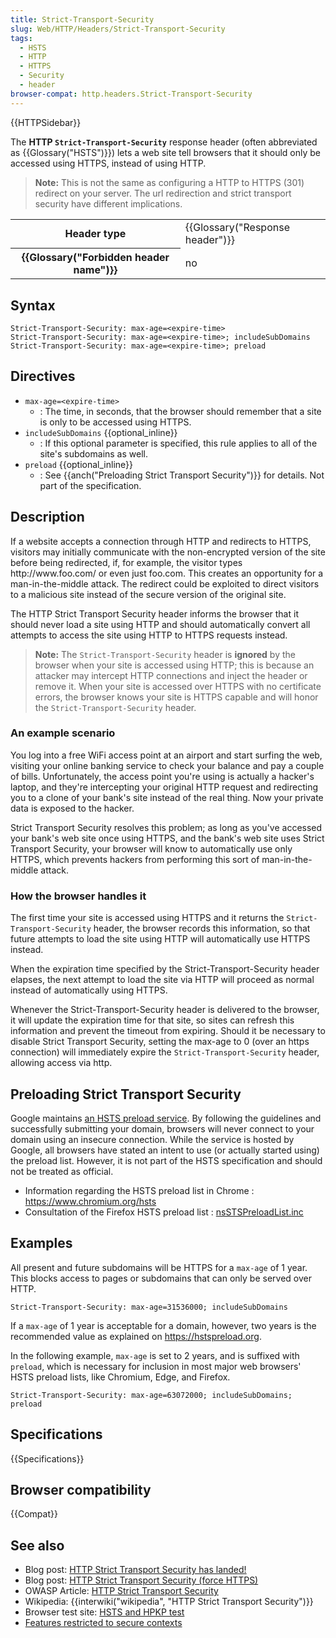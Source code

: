 ```yaml
---
title: Strict-Transport-Security
slug: Web/HTTP/Headers/Strict-Transport-Security
tags:
  - HSTS
  - HTTP
  - HTTPS
  - Security
  - header
browser-compat: http.headers.Strict-Transport-Security
---
```

{{HTTPSidebar}}

The **HTTP `Strict-Transport-Security`** response header (often
abbreviated as {{Glossary("HSTS")}}) lets a web site tell browsers that it should only
be accessed using HTTPS, instead of using HTTP.

> **Note:** This is not the same as configuring a HTTP to HTTPS (301) redirect on your server. The url redirection and strict transport security have different implications.
> 

<table class="properties">
  <tbody>
    <tr>
      <th scope="row">Header type</th>
      <td>{{Glossary("Response header")}}</td>
    </tr>
    <tr>
      <th scope="row">{{Glossary("Forbidden header name")}}</th>
      <td>no</td>
    </tr>
  </tbody>
</table>

## Syntax

```
Strict-Transport-Security: max-age=<expire-time>
Strict-Transport-Security: max-age=<expire-time>; includeSubDomains
Strict-Transport-Security: max-age=<expire-time>; preload
```

## Directives

- `max-age=<expire-time>`
  - : The time, in seconds, that the browser should remember that a site is only to be
    accessed using HTTPS.
- `includeSubDomains` {{optional_inline}}
  - : If this optional parameter is specified, this rule applies to all of the site's
    subdomains as well.
- `preload` {{optional_inline}}
  - : See {{anch("Preloading Strict Transport Security")}} for details. Not part of the
    specification.

## Description

If a website accepts a connection through HTTP and redirects to HTTPS, visitors may
initially communicate with the non-encrypted version of the site before being
redirected, if, for example, the visitor types http\://www\.foo.com/ or even just foo.com.
This creates an opportunity for a man-in-the-middle attack. The redirect could be
exploited to direct visitors to a malicious site instead of the secure version of the
original site.

The HTTP Strict Transport Security header informs the browser that it should never load
a site using HTTP and should automatically convert all attempts to access the site using
HTTP to HTTPS requests instead.

> **Note:** The `Strict-Transport-Security` header
> is **ignored** by the browser when your site is accessed using HTTP; this
> is because an attacker may intercept HTTP connections and inject the header or remove
> it. When your site is accessed over HTTPS with no certificate errors, the browser knows
> your site is HTTPS capable and will honor the `Strict-Transport-Security`
> header.

### An example scenario

You log into a free WiFi access point at an airport and start surfing the web, visiting
your online banking service to check your balance and pay a couple of bills.
Unfortunately, the access point you're using is actually a hacker's laptop, and they're
intercepting your original HTTP request and redirecting you to a clone of your bank's
site instead of the real thing. Now your private data is exposed to the hacker.

Strict Transport Security resolves this problem; as long as you've accessed your bank's
web site once using HTTPS, and the bank's web site uses Strict Transport Security, your
browser will know to automatically use only HTTPS, which prevents hackers from
performing this sort of man-in-the-middle attack.

### How the browser handles it

The first time your site is accessed using HTTPS and it returns the
`Strict-Transport-Security` header, the browser records this information, so
that future attempts to load the site using HTTP will automatically use HTTPS instead.

When the expiration time specified by the Strict-Transport-Security header elapses, the
next attempt to load the site via HTTP will proceed as normal instead of automatically
using HTTPS.

Whenever the Strict-Transport-Security header is delivered to the browser, it will
update the expiration time for that site, so sites can refresh this information and
prevent the timeout from expiring. Should it be necessary to disable Strict Transport
Security, setting the max-age to 0 (over an https connection) will immediately expire the
`Strict-Transport-Security` header, allowing access via http.

## Preloading Strict Transport Security

Google maintains [an HSTS preload service](https://hstspreload.org/). By
following the guidelines and successfully submitting your domain, browsers will never
connect to your domain using an insecure connection. While the service is hosted by
Google, all browsers have stated an intent to use (or actually started using) the
preload list. However, it is not part of the HSTS specification and should not be
treated as official.

- Information regarding the HSTS preload list in Chrome : <https://www.chromium.org/hsts>
- Consultation of the Firefox HSTS preload list : [nsSTSPreloadList.inc](https://hg.mozilla.org/mozilla-central/raw-file/tip/security/manager/ssl/nsSTSPreloadList.inc)

## Examples

All present and future subdomains will be HTTPS for a `max-age` of 1 year. This blocks
access to pages or subdomains that can only be served over HTTP.

```
Strict-Transport-Security: max-age=31536000; includeSubDomains
```
If a `max-age` of 1 year is acceptable for a domain,
however, two years is the recommended value as explained on <https://hstspreload.org>.

In the following example, `max-age` is set to 2 years, and is suffixed with
`preload`, which is necessary for inclusion in most major web browsers' HSTS
preload lists, like Chromium, Edge, and Firefox.

```
Strict-Transport-Security: max-age=63072000; includeSubDomains; preload
```

## Specifications

{{Specifications}}

## Browser compatibility

{{Compat}}

## See also

- Blog post: [HTTP
  Strict Transport Security has landed!](https://blog.sidstamm.com/2010/08/http-strict-transport-security-has.html)
- Blog post: [HTTP
  Strict Transport Security (force HTTPS)](https://hacks.mozilla.org/2010/08/firefox-4-http-strict-transport-security-force-https/)
- OWASP Article: [HTTP
  Strict Transport Security](https://cheatsheetseries.owasp.org/cheatsheets/HTTP_Strict_Transport_Security_Cheat_Sheet.html)
- Wikipedia: {{interwiki("wikipedia", "HTTP Strict Transport Security")}}
- Browser test site: [HSTS and
  HPKP test](https://projects.dm.id.lv/Public-Key-Pins_test)
- [Features
  restricted to secure contexts](/en-US/docs/Web/Security/Secure_Contexts/features_restricted_to_secure_contexts)
